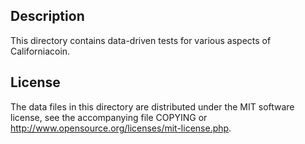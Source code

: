 Description
------------

This directory contains data-driven tests for various aspects of Californiacoin.

License
--------

The data files in this directory are distributed under the MIT software
license, see the accompanying file COPYING or
http://www.opensource.org/licenses/mit-license.php.

